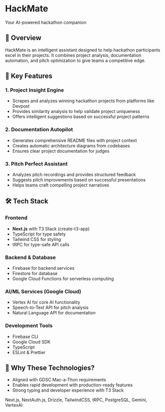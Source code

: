 # HackMate

Your AI-powered hackathon companion

## 🎯 Overview

HackMate is an intelligent assistant designed to help hackathon participants excel in their projects. It combines project analysis, documentation automation, and pitch optimization to give teams a competitive edge.

## 🚀 Key Features

### 1. Project Insight Engine

- Scrapes and analyzes winning hackathon projects from platforms like Devpost
- Provides similarity analysis to help validate project uniqueness
- Offers intelligent suggestions based on successful project patterns

### 2. Documentation Autopilot

- Generates comprehensive README files with project context
- Creates automatic architecture diagrams from codebases
- Ensures clear project documentation for judges

### 3. Pitch Perfect Assistant

- Analyzes pitch recordings and provides structured feedback
- Suggests pitch improvements based on successful presentations
- Helps teams craft compelling project narratives

## 🛠️ Tech Stack

### Frontend

- **Next.js** with T3 Stack (create-t3-app)
- TypeScript for type safety
- Tailwind CSS for styling
- tRPC for type-safe API calls

### Backend & Database

- Firebase for backend services
- Firestore for database
- Google Cloud Functions for serverless computing

### AI/ML Services (Google Cloud)

- Vertex AI for core AI functionality
- Speech-to-Text API for pitch analysis
- Natural Language API for documentation

### Development Tools

- Firebase CLI
- Google Cloud SDK
- TypeScript
- ESLint & Prettier

## 🌟 Why These Technologies?

- Aligned with GDSC Mac-a-Thon requirements
- Enables rapid development with production-ready features
- Strong typing and developer experience with T3 Stack


Next.js, NextAuth.js, Drizzle, TailwindCSS, tRPC, PostgreSQL, Gemini, VertexAI